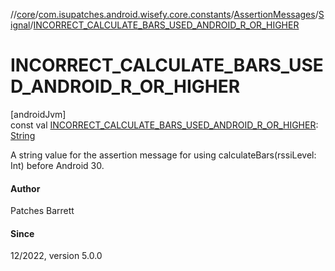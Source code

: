 //[core](../../../../index.md)/[com.isupatches.android.wisefy.core.constants](../../index.md)/[AssertionMessages](../index.md)/[Signal](index.md)/[INCORRECT_CALCULATE_BARS_USED_ANDROID_R_OR_HIGHER](-i-n-c-o-r-r-e-c-t_-c-a-l-c-u-l-a-t-e_-b-a-r-s_-u-s-e-d_-a-n-d-r-o-i-d_-r_-o-r_-h-i-g-h-e-r.md)

# INCORRECT_CALCULATE_BARS_USED_ANDROID_R_OR_HIGHER

[androidJvm]\
const val [INCORRECT_CALCULATE_BARS_USED_ANDROID_R_OR_HIGHER](-i-n-c-o-r-r-e-c-t_-c-a-l-c-u-l-a-t-e_-b-a-r-s_-u-s-e-d_-a-n-d-r-o-i-d_-r_-o-r_-h-i-g-h-e-r.md): [String](https://kotlinlang.org/api/latest/jvm/stdlib/kotlin/-string/index.html)

A string value for the assertion message for using calculateBars(rssiLevel: Int) before Android 30.

#### Author

Patches Barrett

#### Since

12/2022, version 5.0.0
